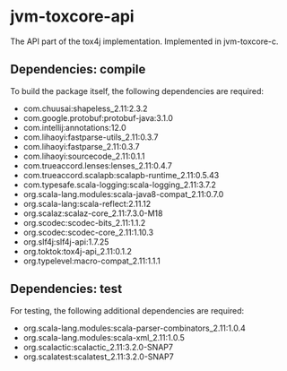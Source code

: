 # jvm-toxcore-api

The API part of the tox4j implementation. Implemented in jvm-toxcore-c.

## Dependencies: compile

To build the package itself, the following dependencies are required:

- com.chuusai:shapeless_2.11:2.3.2
- com.google.protobuf:protobuf-java:3.1.0
- com.intellij:annotations:12.0
- com.lihaoyi:fastparse-utils_2.11:0.3.7
- com.lihaoyi:fastparse_2.11:0.3.7
- com.lihaoyi:sourcecode_2.11:0.1.1
- com.trueaccord.lenses:lenses_2.11:0.4.7
- com.trueaccord.scalapb:scalapb-runtime_2.11:0.5.43
- com.typesafe.scala-logging:scala-logging_2.11:3.7.2
- org.scala-lang.modules:scala-java8-compat_2.11:0.7.0
- org.scala-lang:scala-reflect:2.11.12
- org.scalaz:scalaz-core_2.11:7.3.0-M18
- org.scodec:scodec-bits_2.11:1.1.2
- org.scodec:scodec-core_2.11:1.10.3
- org.slf4j:slf4j-api:1.7.25
- org.toktok:tox4j-api_2.11:0.1.2
- org.typelevel:macro-compat_2.11:1.1.1

## Dependencies: test

For testing, the following additional dependencies are required:

- org.scala-lang.modules:scala-parser-combinators_2.11:1.0.4
- org.scala-lang.modules:scala-xml_2.11:1.0.5
- org.scalactic:scalactic_2.11:3.2.0-SNAP7
- org.scalatest:scalatest_2.11:3.2.0-SNAP7
